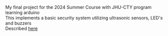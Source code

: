 My final project for the 2024 Summer Course with JHU-CTY program learning arduino<br/>
This implements a basic security system utilizing ultrasonic sensors, LED's and buzzers <br/>
Described [here](https://docs.google.com/presentation/d/10B5FUHKKMLHGM7hm3uZx-2sA8hLEdZqv/edit?usp=sharing&ouid=115408928963777912444&rtpof=true&sd=true)
